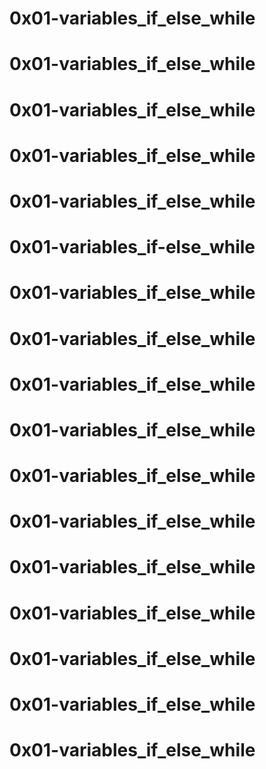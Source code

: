 # 0x01-variables_if_else_while 
# 0x01-variables_if_else_while 
# 0x01-variables_if_else_while 
# 0x01-variables_if_else_while
# 0x01-variables_if_else_while 
# 0x01-variables_if-else_while 
# 0x01-variables_if_else_while 
# 0x01-variables_if_else_while 
# 0x01-variables_if_else_while 
# 0x01-variables_if_else_while 
# 0x01-variables_if_else_while 
# 0x01-variables_if_else_while 
# 0x01-variables_if_else_while 
# 0x01-variables_if_else_while 
# 0x01-variables_if_else_while 
# 0x01-variables_if_else_while 
# 0x01-variables_if_else_while 

